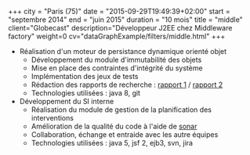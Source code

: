 +++
city = "Paris (75)"
date = "2015-09-29T19:49:39+02:00"
start = "septembre 2014"
end = "juin 2015"
duration = "10 mois"
title = "middle"
client="Globecast"
description="Développeur J2EE chez Middleware factory"
weight=0
cv="dataGraphExample/filters/middle.html"
+++

- Réalisation d'un moteur de persistance dynamique orienté objet 
   - Développement du module d'immutabilité des objets
   - Mise en place des contraintes d'intégrité du système
   - Implémentation des jeux de tests
   - Rédaction des rapports de recherche : [rapport 1](/documents/CIR_EA3EA2) / [rapport 2](/documents/CIR_EA3)
   - Technologies utilisées : java 8, git
- Développement du SI interne
   - Réalisation du module de gestion de la planification des interventions
   - Amélioration de la qualité du code à l'aide de [sonar](http://www.sonarqube.org/)
   - Collaboration, échange et entraide avec les autre équipes
   - Technologies utilisées : java 5, jsf 2, ejb3, svn, jira
